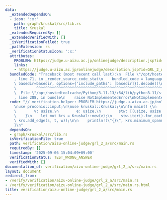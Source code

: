 ```yaml
---
data:
  _extendedDependsOn:
  - icon: ':x:'
    path: graph/kruskal/src/lib.rs
    title: Kruskal
  _extendedRequiredBy: []
  _extendedVerifiedWith: []
  _isVerificationFailed: true
  _pathExtension: rs
  _verificationStatusIcon: ':x:'
  attributes:
    PROBLEM: https://judge.u-aizu.ac.jp/onlinejudge/description.jsp?id=GRL_2_A
    links:
    - https://judge.u-aizu.ac.jp/onlinejudge/description.jsp?id=GRL_2_A
  bundledCode: "Traceback (most recent call last):\n  File \"/opt/hostedtoolcache/Python/3.11.13/x64/lib/python3.11/site-packages/onlinejudge_verify/documentation/build.py\"\
    , line 71, in _render_source_code_stat\n    bundled_code = language.bundle(stat.path,\
    \ basedir=basedir, options={'include_paths': [basedir]}).decode()\n          \
    \         ^^^^^^^^^^^^^^^^^^^^^^^^^^^^^^^^^^^^^^^^^^^^^^^^^^^^^^^^^^^^^^^^^^^^^^^^^^^^^^^^^\n\
    \  File \"/opt/hostedtoolcache/Python/3.11.13/x64/lib/python3.11/site-packages/onlinejudge_verify/languages/rust.py\"\
    , line 288, in bundle\n    raise NotImplementedError\nNotImplementedError\n"
  code: "// verification-helper: PROBLEM https://judge.u-aizu.ac.jp/onlinejudge/description.jsp?id=GRL_2_A\n\
    \nuse proconio::input;\n\nuse kruskal::Kruskal;\n\nfn main() {\n    input! {\n\
    \        v: usize,\n        e: usize,\n        stw: [(usize, usize, i64); e],\n\
    \    }\n    let mut krs = Kruskal::new(v);\n    stw.iter().for_each(|&(s, t, w)|\
    \ krs.add_edge(s, t, w));\n\n    println!(\"{}\", krs.minimum_spanning_tree().0);\n\
    }\n"
  dependsOn:
  - graph/kruskal/src/lib.rs
  isVerificationFile: true
  path: verification/aizu-online-judge/grl_2_a/src/main.rs
  requiredBy: []
  timestamp: '2025-09-06 15:04:09+09:00'
  verificationStatus: TEST_WRONG_ANSWER
  verifiedWith: []
documentation_of: verification/aizu-online-judge/grl_2_a/src/main.rs
layout: document
redirect_from:
- /verify/verification/aizu-online-judge/grl_2_a/src/main.rs
- /verify/verification/aizu-online-judge/grl_2_a/src/main.rs.html
title: verification/aizu-online-judge/grl_2_a/src/main.rs
---
```

